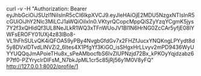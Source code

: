 curl -v -H "Authorization: Bearer eyJhbGciOiJSUzI1NiIsInR5cCI6IkpXVCJ9.eyJleHAiOjE2MDU5NzgxNTIsInR5cGUiOiJhY2Nlc3MiLCJ1aWQiOiIxIn0.VKtyrQCopcMppQiSZyYzqYCgmK5jys7Y2f3xQHIdQf3UL8NeJLkR1WQ3xTFnWUoJV1Bl1N6HrNG0ZcCAr5yfjE08lYWFsEROFY01UXj4z83lBo8-VL1hFhSULvQK4iQFOA59yPBy4NvgbGfdGv7x2FHZfJucxYNQKngLPYydt8d5y8DVxlDTvdLlNVZi2_6ltes4X1PfgYf3KiGO_isSHgxHrLLvyv2mPD9436WyUYYUQQqJmAPoieTHu8x_sPeAMbocfbS6IvZIUPNzjd72Bx_kPKOyYqjdzabz6P7tf0-PZYryclrDIFsM_N7bkJpML1cr5c85jRj56y1M0V8yFQ" http://127.0.0.1:8002/profile/1
